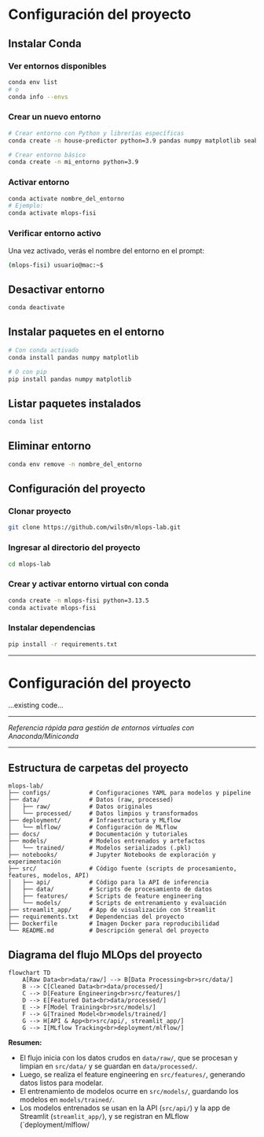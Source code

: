 # Configuración del proyecto

## Instalar Conda

### Ver entornos disponibles

```bash
conda env list
# o
conda info --envs
```

### Crear un nuevo entorno

```bash
# Crear entorno con Python y librerías específicas
conda create -n house-predictor python=3.9 pandas numpy matplotlib seaborn scikit-learn jupyter

# Crear entorno básico
conda create -n mi_entorno python=3.9
```

### Activar entorno

```bash
conda activate nombre_del_entorno
# Ejemplo:
conda activate mlops-fisi
```

### Verificar entorno activo

Una vez activado, verás el nombre del entorno en el prompt:

```bash
(mlops-fisi) usuario@mac:~$
```

## Desactivar entorno

```bash
conda deactivate
```

## Instalar paquetes en el entorno

```bash
# Con conda activado
conda install pandas numpy matplotlib

# O con pip
pip install pandas numpy matplotlib
```

## Listar paquetes instalados

```bash
conda list
```

## Eliminar entorno

```bash
conda env remove -n nombre_del_entorno
```

## Configuración del proyecto

### Clonar proyecto

```bash
git clone https://github.com/wils0n/mlops-lab.git
```

### Ingresar al directorio del proyecto

```bash
cd mlops-lab
```

### Crear y activar entorno virtual con conda

```bash
conda create -n mlops-fisi python=3.13.5
conda activate mlops-fisi
```

### Instalar dependencias

```bash
pip install -r requirements.txt
```

---

# Configuración del proyecto

...existing code...

---

_Referencia rápida para gestión de entornos virtuales con Anaconda/Miniconda_

---

## Estructura de carpetas del proyecto

```
mlops-lab/
├── configs/           # Configuraciones YAML para modelos y pipeline
├── data/              # Datos (raw, processed)
│   ├── raw/           # Datos originales
│   └── processed/     # Datos limpios y transformados
├── deployment/        # Infraestructura y MLflow
│   └── mlflow/        # Configuración de MLflow
├── docs/              # Documentación y tutoriales
├── models/            # Modelos entrenados y artefactos
│   └── trained/       # Modelos serializados (.pkl)
├── notebooks/         # Jupyter Notebooks de exploración y experimentación
├── src/               # Código fuente (scripts de procesamiento, features, modelos, API)
│   ├── api/           # Código para la API de inferencia
│   ├── data/          # Scripts de procesamiento de datos
│   ├── features/      # Scripts de feature engineering
│   └── models/        # Scripts de entrenamiento y evaluación
├── streamlit_app/     # App de visualización con Streamlit
├── requirements.txt   # Dependencias del proyecto
├── Dockerfile         # Imagen Docker para reproducibilidad
└── README.md          # Descripción general del proyecto
```

## Diagrama del flujo MLOps del proyecto

```mermaid
flowchart TD
    A[Raw Data<br>data/raw/] --> B[Data Processing<br>src/data/]
    B --> C[Cleaned Data<br>data/processed/]
    C --> D[Feature Engineering<br>src/features/]
    D --> E[Featured Data<br>data/processed/]
    E --> F[Model Training<br>src/models/]
    F --> G[Trained Model<br>models/trained/]
    G --> H[API & App<br>src/api/, streamlit_app/]
    G --> I[MLflow Tracking<br>deployment/mlflow/]
```

**Resumen:**

- El flujo inicia con los datos crudos en `data/raw/`, que se procesan y limpian en `src/data/` y se guardan en `data/processed/`.
- Luego, se realiza el feature engineering en `src/features/`, generando datos listos para modelar.
- El entrenamiento de modelos ocurre en `src/models/`, guardando los modelos en `models/trained/`.
- Los modelos entrenados se usan en la API (`src/api/`) y la app de Streamlit (`streamlit_app/`), y se registran en MLflow (`deployment/mlflow/
